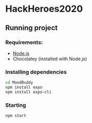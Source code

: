 # HackHeroes2020

## Running project

### Requirements:

- [Node.js](https://nodejs.org/en/)
- Chocolatey (installed with Node.js)

### Installing dependencies

```sh
cd MoodBuddy
npm install expo
npm install expo-cli
```

### Starting

```sh
npm start
```

